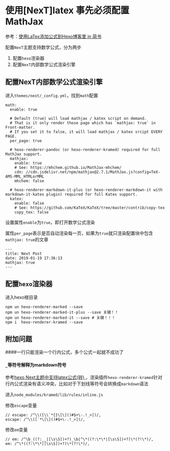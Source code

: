 # 使用[NexT]latex 事先必须配置MathJax

参考：[使用LaTex添加公式到Hexo博客里 in 简书](https://www.jianshu.com/p/68e6f82d88b7)

配置`NexT`主题支持数学公式，分为两步

1. 配置`hexo`渲染器
2. 配置`NexT`内部数学公式渲染引擎

## 配置NexT内部数学公式渲染引擎

进入`themes/next/_config.yml`，找到`math`配置

```# Math Formulas Render Support
math:
  enable: true

  # Default (true) will load mathjax / katex script on demand.
  # That is it only render those page which has `mathjax: true` in Front-matter.
  # If you set it to false, it will load mathjax / katex srcipt EVERY PAGE.
  per_page: true

  # hexo-renderer-pandoc (or hexo-renderer-kramed) required for full MathJax support.
  mathjax:
    enable: true
    # See: https://mhchem.github.io/MathJax-mhchem/
    cdn: //cdn.jsdelivr.net/npm/mathjax@2.7.1/MathJax.js?config=TeX-AMS-MML_HTMLorMML
    mhchem: false

  # hexo-renderer-markdown-it-plus (or hexo-renderer-markdown-it with markdown-it-katex plugin) required for full Katex support.
  katex:
    enable: false
    # See: https://github.com/KaTeX/KaTeX/tree/master/contrib/copy-tex
    copy_tex: false
```
设置属性`enable`为`true`，即打开数学公式渲染

属性`per_page`表示是否自动渲染每一页，如果为`true`就只渲染配置块中包含`mathjax: true`的文章

    ---
    title: Next Post
    date: 2019-01-19 17:36:13
    mathjax: true
    ---

## 配置`hexo`渲染器

进入hexo根目录
```
npm un hexo-renderer-marked --save
npm un hexo-renderer-marked-it-plus --save 关键！！
npm un hexo-renderer-marked-it --save # 关键！！！
npm i  hexo-renderer-kramed --save
```

## 附加问题
####一行只能渲染一个行内公式，多个公式一起就不成功了

#### `_`等符号解释为markdown符号

参考[hexo Next主题中支持latex公式(转) ](http://layty.coding.me/2018/09/21/hexo/hexo-Next%E4%B8%BB%E9%A2%98%E4%B8%AD%E6%94%AF%E6%8C%81latex%E5%85%AC%E5%BC%8F/)，渲染插件`hexo-renderer-kramed`针对行内公式渲染有语义冲突，比如对于下划线等符号会转换成`markdown`语法

进入`node_modules/kramed/lib/rules/inline.js`

修改`escape`变量

```
// escape: /^\\([\\`*{}\[\]()#$+\-.!_>])/,
escape: /^\\([`*\[\]()#$+\-.!_>])/,
```

修改`em`变量

```
// em: /^\b_((?:__|[\s\S])+?)_\b|^\*((?:\*\*|[\s\S])+?)\*(?!\*)/,
em: /^\*((?:\*\*|[\s\S])+?)\*(?!\*)/,
```

